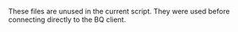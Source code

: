 These files are unused in the current script.  They were used before connecting directly to the BQ client.
